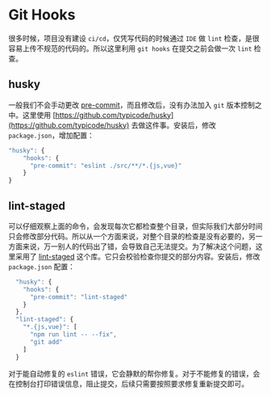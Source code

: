 # Git Hooks

很多时候，项目没有建设 `ci/cd`，仅凭写代码的时候通过 `IDE` 做 `lint` 检查，是很容易上传不规范的代码的。所以这里利用 `git hooks` 在提交之前会做一次 `lint` 检查。

## husky

一般我们不会手动更改 [pre-commit](https://github.com/observing/pre-commit)，而且修改后，没有办法加入 `git` 版本控制之中。这里使用 [https://github.com/typicode/husky](https://github.com/typicode/husky) 去做这件事。安装后，修改 `package.json`，增加配置：

```javascript
"husky": {
    "hooks": {
      "pre-commit": "eslint ./src/**/*.{js,vue}"
    }
}
```

## lint-staged

可以仔细观察上面的命令，会发现每次它都检查整个目录，但实际我们大部分时间只会修改部分代码。所以从一个方面来说，对整个目录的检查是没有必要的，另一方面来说，万一别人的代码出了错，会导致自己无法提交。为了解决这个问题，这里采用了 [lint-staged](https://github.com/okonet/lint-staged) 这个库。它只会校验检查你提交的部分内容。安装后，修改 `package.json` 配置：

```javascript
  "husky": {
    "hooks": {
      "pre-commit": "lint-staged"
    }
  },
  "lint-staged": {
    "*.{js,vue}": [
      "npm run lint -- --fix",
      "git add"
    ]
  }
```

对于能自动修复的 `eslint` 错误，它会静默的帮你修复。对于不能修复的错误，会在控制台打印错误信息，阻止提交，后续只需要按照要求修复重新提交即可。
